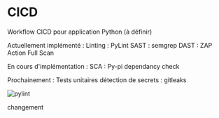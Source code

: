 # CICD

Workflow CICD pour application Python (à définir)

Actuellement implémenté :
Linting : PyLint
SAST : semgrep
DAST : ZAP Action Full Scan

En cours d'implémentation :
SCA : Py-pi dependancy check

Prochainement :
Tests unitaires
détection de secrets : gitleaks

![pylint](https://img.shields.io/badge/PyLint-7.07-orange?logo=python&logoColor=white)

changement